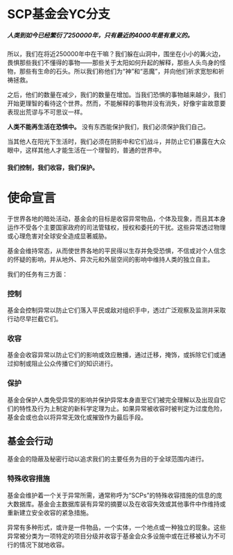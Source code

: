 # SCP基金会YC分支

##### 人类到如今已经繁衍了250000年，只有最近的4000年是有意义的。

所以，我们在将近250000年中在干嘛？我们躲在山洞中，围坐在小小的篝火边，畏惧那些我们不懂得的事物——那些关于太阳如何升起的解释，那些人头鸟身的怪物，那些有生命的石头。所以我们称他们为“神”和“恶魔”，并向他们祈求宽恕和祈祷拯救。

之后，他们的数量在减少，我们的数量在增加。当我们恐惧的事物越来越少，我们开始更理智的看待这个世界。然而，不能解释的事物并没有消失，好像宇宙故意要表现出荒谬与不可思议一样。

**人类不能再生活在恐惧中。** 没有东西能保护我们，我们必须保护我们自己。

当其他人在阳光下生活时，我们必须在阴影中和它们战斗，并防止它们暴露在大众眼中，这样其他人才能生活在一个理智的，普通的世界中。

#### 我们控制，我们收容，我们保护。



# 使命宣言

于世界各地的暗处活动，基金会的目标是收容异常物品，个体及现象，而且其本身运作不受各个主要国家政府的司法管辖权，授权和委托的干扰。这些异常透过物理或心理危害对全球安全造成显著威胁。

基金会维持常态，从而使世界各地的平民得以生存并免受恐惧，不信或对个人信念的怀疑的影响，并从地外、异次元和外层空间的影响中维持人类的独立自主。

我们的任务有三方面：

### 控制

基金会控制异常以防止它们落入平民或敌对组织手中，透过广泛观察及监测并采取行动尽早拦截它们。

### 收容

基金会收容异常以防止它们的影响或效应散播，通过迁移，掩饰，或拆除它们或通过抑制或阻止公众传播它们的知识进行。

### 保护

基金会保护人类免受异常的影响并保护异常本身直至它们被完全理解以及出现自它们的特性及行为上制定的新科学定理为止。如果异常被收容时被判定为过度危险，基金会或也会以将异常无效化或摧毁作为最后手段。



## 基金会行动

基金会的隐蔽及秘密行动以追求我们的主要任务为目的于全球范围内进行。

### 特殊收容措施

基金会维护着一个关于异常所需，通常称呼为“SCPs”的特殊收容措施的信息的庞大数据库。基金会主数据库装有异常的摘要以及在收容失效或其他事件中作维持或重新建立安全收容的紧急措施。

异常有多种形式，或许是一件物品，一个实体，一个地点或一种独立的现象。这些异常被分类为一项特定的项目分级并收容于基金会众多设施中或在迁移被认为不可行的情况下就地收容。
